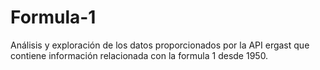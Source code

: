 # Formula-1
Análisis y exploración de los datos proporcionados por la API ergast que contiene información relacionada con la formula 1 desde 1950.
